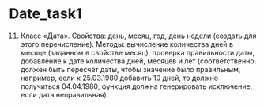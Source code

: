 # Date_task1

11. Класс «Дата».
Свойства: день, месяц, год, день недели (создать для этого перечисление).
Методы: вычисление количества дней в месяце (заданном в свойстве месяц), проверка правильности даты, добавление к дате количества дней, 
месяцев и лет (соответственно, должен быть пересчёт даты, чтобы значение было правильным, например, если к 25.03.1980 добавить 10 дней, то 
должно получиться 04.04.1980, функция должна генерировать исключение, если дата неправильная).